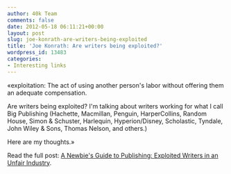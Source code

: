 ```yaml
---
author: 40k Team
comments: false
date: 2012-05-18 06:11:21+00:00
layout: post
slug: joe-konrath-are-writers-being-exploited
title: 'Joe Konrath: Are writers being exploited?'
wordpress_id: 13483
categories:
- Interesting links
---
```


«exploitation: The act of using another person's labor without offering them an adequate compensation.

Are writers being exploited? I'm talking about writers working for what I call Big Publishing (Hachette, Macmillan, Penguin, HarperCollins, Random House, Simon & Schuster, Harlequin, Hyperion/Disney, Scholastic, Tyndale, John Wiley & Sons, Thomas Nelson, and others.)

Here are my thoughts.»

Read the full post: [A Newbie's Guide to Publishing: Exploited Writers in an Unfair Industry](http://jakonrath.blogspot.it/2012/05/exploited-writers-in-unfair-industry.html).
